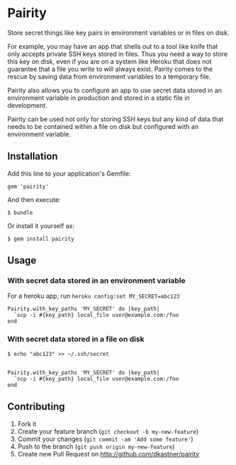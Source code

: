# Pairity

Store secret things like key pairs in environment variables or in files on disk.

For example, you may have an app that shells out to a tool like knife that only
accepts private SSH keys stored in files. Thus you need a way to store this key
on disk, even if you are on a system like Heroku that does not guarantee that a
file you write to will always exist. Pairity comes to the rescue by saving data
from environment variables to a temporary file. 

Pairity also allows you to configure an app to use secret data stored in an
environment variable in production and stored in a static file in development.

Pairity can be used not only for storing SSH keys but any kind of data that
needs to be contained within a file on disk but configured with an environment
variable.

## Installation

Add this line to your application's Gemfile:

    gem 'pairity'

And then execute:

    $ bundle

Or install it yourself as:

    $ gem install pairity

## Usage

### With secret data stored in an environment variable

For a heroku app, run `heroku config:set MY_SECRET=abc123`

    Pairity.with_key_paths 'MY_SECRET' do |key_path|
      `scp -i #{key_path} local_file user@example.com:/foo
    end

### With secret data stored in a file on disk

    $ echo "abc123" >> ~/.ssh/secret


    Pairity.with_key_paths 'MY_SECRET' do |key_path|
      `scp -i #{key_path} local_file user@example.com:/foo
    end

## Contributing

1. Fork it
2. Create your feature branch (`git checkout -b my-new-feature`)
3. Commit your changes (`git commit -am 'Add some feature'`)
4. Push to the branch (`git push origin my-new-feature`)
5. Create new Pull Request on http://github.com/dkastner/pairity
